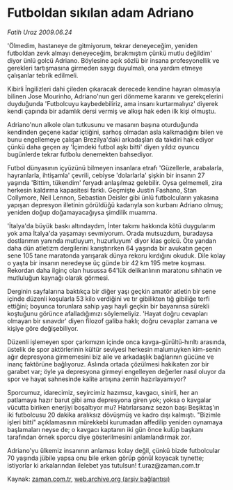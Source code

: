 # Futboldan sıkılan adam Adriano

*Fatih Uraz 2009.06.24*

<tr><td class="metin" colspan="2" style="padding-top: 20px; padding-left: 5px; padding-right: 10px;">'Ölmedim, hastaneye de gitmiyorum, tekrar deneyeceğim, yeniden futboldan zevk almayı deneyeceğim, bırakmıştım çünkü mutlu değildim' diyor ünlü golcü Adriano. Böylesine açık sözlü bir insana profesyonellik ve gerekleri tartışmasına girmeden saygı duyulmalı, ona yardım etmeye çalışanlar tebrik edilmeli.</td></tr><tr><td class="metin" colspan="2" style="padding-top: 20px; padding-left: 5px; padding-right: 10px;"><p> Kibirli İngilizleri dahi çileden çıkaracak derecede kendine hayran olmasıyla bilinen Jose Mourinho, Adriano'nun geri dönmeme kararını ve gerekçelerini duyduğunda 'Futbolcuyu kaybedebiliriz, ama insanı kurtarmalıyız' diyerek kendi çapında bir adamlık dersi vermiş ve alkışı hak eden ilk kişi olmuştu.
<p> Adriano'nun alkole olan tutkusunu ve masanın başına oturduğunda kendinden geçene kadar içtiğini, sarhoş olmadan asla kalkmadığını bilen ve bunu engellemeye çalışan Brezilya'daki arkadaşları da takdiri hak ediyor çünkü daha geçen ay 'İçimdeki futbol aşkı bitti' diyen yıldız oyuncu bugünlerde tekrar futbolu denemekten bahsediyor.
<p> Futbol dünyasının içyüzünü bilmeyen insanlara etrafı 'Güzellerle, arabalarla, hayranlarla, ihtişamla' çevrili, cebiyse 'dolarlarla' şişkin bir insanın 27 yaşında 'Bittim, tükendim' feryadı anlaşılmaz gelebilir. Oysa gelmemeli, zira herkesin kaldırma kapasitesi farklı. Geçmişte Justin Fashano, Stan Collymore, Neil Lennon, Sebastian Deisler gibi ünlü futbolcuların yakasına yapışan depresyon illetinin görüldüğü kadarıyla son kurbanı Adriano olmuş; yeniden doğup doğamayacağıysa şimdilik muamma.
<p> 'İtalya'da büyük baskı altındaydım, İnter takımı hakkında kötü duygularım yok ama İtalya'da yaşamayı sevmiyorum. Orada mutsuzdum, buradaysa dostlarımın yanında mutluyum, huzurluyum' diyor klas golcü. Öte yandan daha dün atletizm dergilerini karıştırırken 64 yaşında bir avukatın geçen sene 105 tane maratonda yarışarak dünya rekoru kırdığını okuduk. Dile kolay o yaşta bir insanın neredeyse üç günde bir 42 km 195 metre koşması. Rekordan daha ilginç olan husussa 64'lük delikanlının maratonu sıhhatin ve mutluluğun kaynağı olarak görmesi.
<p> Derginin sayfalarına baktıkça bir diğer yaşı geçkin amatör atletin bir sene içinde düzenli koşularla 53 kilo verdiğini ve tır gibilikten tığ gibiliğe terfi ettiğini; boyunca torunlara sahip yaşı hayli geçkin bir bayanınsa sürekli koştuğunu görünce afalladığımızı söylemeliyiz. 'Hayat doğru cevapları olmayan bir sınavdır' diyen filozof galiba haklı; doğru cevaplar zamana ve kişiye göre değişebiliyor.
<p> Düzenli işlemeyen spor çarkımızın içinde onca kavga-gürültü-hırıltı arasında, üstelik de spor aktörlerinin kültür seviyesi herkesin malumuyken kim-senin ağır depresyona girmemesini biz aile ve arkadaşlık bağlarının gücüne ve inanç faktörüne bağlıyoruz. Aslında ortada çözülmesi hakikaten zor bir garabet var; öyle ya depresyona girmeyi engelleyen değerler nasıl oluyor da spor ve hayat sahnesinde kalite artışına zemin hazırlayamıyor?
<p> Sporcumuz, idarecimiz, seyircimiz hazımsız, kavgacı, sinirli, her an patlamaya hazır barut gibi ama depresyona giren yok; yoksa o kavgalar vücutta biriken enerjiyi boşaltıyor mu? Hatırlarsanız sezon başı Beşiktaş'ın iki futbolcusu 20 dakika aralıksız dövüşmüş ve kadro dışı kalmıştı. "Bizimle işleri bitti" açıklamasının mürekkebi kurumadan affedilip yeniden oynamaya başlamaları neyse de; o kavgacı kaptanın iki gün önce kulüp başkanı tarafından örnek sporcu diye gösterilmesini anlamlandırmak zor.
<p> Adriano'yu ülkemiz insanının anlaması kolay değil, çünkü bizde futbolcular 70 yaşında jübile yapsa onu bile erken görüp gönül koyacak tıynette; istiyorlar ki arkalarından ilelebet yas tutulsun! f.uraz@zaman.com.tr<br/></p></p></p></p></p></p></p></p></td></tr>

Kaynak: [zaman.com.tr](http://zaman.com.tr/yazar.do?yazino=862361), [web.archive.org (arşiv bağlantısı)](http://web.archive.org/web/20090802222601/http://www.zaman.com.tr:80/yazar.do?yazino=862361)
